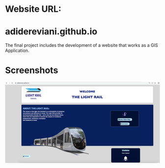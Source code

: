 # Website URL:
adidereviani.github.io
=====================

The final project includes the development of a website that works as a GIS Application.

Screenshots
=====================
![paint software](lightrail.png)
